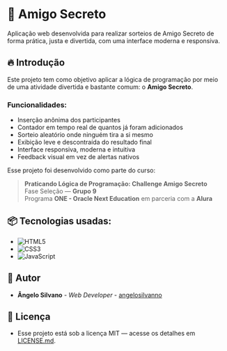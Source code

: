 # 🎁 Amigo Secreto

Aplicação web desenvolvida para realizar sorteios de Amigo Secreto de forma prática, justa e divertida, com uma interface moderna e responsiva.

## 🔥 Introdução

Este projeto tem como objetivo aplicar a lógica de programação por meio de uma atividade divertida e bastante comum: o **Amigo Secreto**.

### Funcionalidades:

- Inserção anônima dos participantes
- Contador em tempo real de quantos já foram adicionados
- Sorteio aleatório onde ninguém tira a si mesmo
- Exibição leve e descontraída do resultado final
- Interface responsiva, moderna e intuitiva
- Feedback visual em vez de alertas nativos

Esse projeto foi desenvolvido como parte do curso:

> **Praticando Lógica de Programação: Challenge Amigo Secreto**  
> Fase Seleção — **Grupo 9**  
> Programa **ONE - Oracle Next Education** em parceria com a **Alura**


## 📦 Tecnologias usadas:

* ![HTML5](https://img.shields.io/badge/html5-%23E34F26.svg?style=for-the-badge&logo=html5&logoColor=white)
* ![CSS3](https://img.shields.io/badge/css3-%231572B6.svg?style=for-the-badge&logo=css3&logoColor=white)
* ![JavaScript](https://img.shields.io/badge/javascript-%23323330.svg?style=for-the-badge&logo=javascript&logoColor=%23F7DF1E)

## 👷 Autor

* **Ângelo Silvano** - *Web Developer* - [angelosilvanno](https://github.com/angelosilvanno)

## 📄 Licença

* Esse projeto está sob a licença MIT — acesse os detalhes em [LICENSE.md](https://github.com/angelosilvanno/amigosecreto?tab=MIT-1-ov-file).
